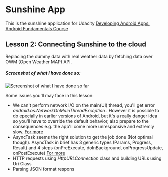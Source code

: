 # Sunshine App
This is the sunshine application for Udacity [Developing Android Apps: Android Fundamentals Course](https://www.udacity.com/course/developing-android-apps--ud853)

## Lesson 2: Connecting Sunshine to the cloud
Replacing the dummy data with real weather data by fetching data over OWM (Open Weather MAP) API.

##### Screenshot of what I have done so:
![Screenshot of what I have done so far](http://s10.postimg.org/a2jq7894p/Lesson_2_Screenshot.png "Screenshot of what I have done so ")

Some issues you'll may face in this lesson:
* We can't perform network I/O on the main(UI) thread, you'll get error _android.os.NetworkOnMainThreadException_ . However it is possible to do epecially in earlier versions of Android, but it's a really danger idea so you'll have to override the default behavior, also prepare to the consequences e.g. the app'll come more unresponsive and extremly slow. 
[For more](http://stackoverflow.com/questions/6343166/android-os-networkonmainthreadexception)
* AsyncTask seems the right solution to get the job done (Not optimal though). AsyncTask in brief has 3 generic types (Params, Progress, Result) and 4 steps (onPreExecute, doInBackground, onProgressUpdate, onPostExecute)
[For more](http://developer.android.com/reference/android/os/AsyncTask.html)
* HTTP requests using _HttpURLConnection_ class and building URLs using Uri Class
* Parsing JSON format respons
